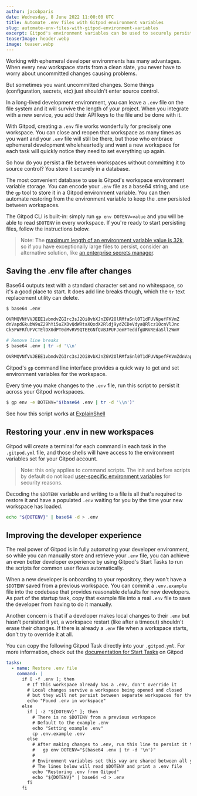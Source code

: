 ```yaml
---
author: jacobparis
date: Wednesday, 8 June 2022 11:00:00 UTC
title: Automate .env files with Gitpod environment variables
slug: automate-env-files-with-gitpod-environment-variables
excerpt: Gitpod's environment variables can be used to securely persist small files between workspaces without committing them to source control. Use this feature to automate the storage and retrieval of a .env file when workspaces are created.
teaserImage: header.webp
image: teaser.webp
---
```


<script context="module">
  export const prerender = true;
</script>

Working with ephemeral developer environments has many advantages. When every new workspace starts from a clean slate, you never have to worry about uncommitted changes causing problems.

But sometimes you want uncommitted changes. Some things (configuration, secrets, etc) just shouldn't enter source control.

In a long-lived development environment, you can leave a `.env` file on the file system and it will survive the length of your project. When you integrate with a new service, you add their API keys to the file and be done with it.

With Gitpod, creating a `.env` file works wonderfully for precisely one workspace. You can close and reopen that workspace as many times as you want and your `.env` file will still be there, but those who embrace ephemeral development wholeheartedly and want a new workspace for each task will quickly notice they need to set everything up again.

So how do you persist a file between workspaces without committing it to source control? You store it securely in a database.

The most convenient database to use is Gitpod's workspace environment variable storage. You can encode your `.env` file as a base64 string, and use the `gp` tool to store it in a Gitpod environment variable. You can then automate restoring from the environment variable to keep the .env persisted between workspaces.

The Gitpod CLI is built-in: simply run `gp env DOTENV=value` and you will be able to read `$DOTENV` in every workspace. If you're ready to start persisting files, follow the instructions below.

> Note: The [maximum length of an environment variable value is 32k](https://github.com/gitpod-io/gitpod/blob/main/components/gitpod-protocol/src/protocol.ts#L239-L259), so if you have exceptionally large files to persist, consider an alternative solution, like [an enterprise secrets manager](https://www.jacobparis.com/blog/gitpod-env-1pass).

## Saving the .env file after changes

Base64 outputs text with a standard character set and no whitespace, so it's a good place to start. It does add line breaks though, which the `tr` text replacement utility can delete.

```sh
$ base64 .env

OVRMQVNfVVJEEE1vbmdvZGIrc3sJ2Oi8vbXJnZGV2OlRMfaSnl0T1dFUVNpefFKVmZ
dnVapdGkubW9uZ29hYi5uZXDvQdWRtaXQxdX2Rldj9ydZCDeVdyaQRlcz10cnVlJnc
Ck5FWFRfUFVCTElDX0dPT0dMvRV9QTEEGNfQVBJPUFJemFTeddfgURVREdaSll2WmV

# Remove line breaks
$ base64 .env | tr -d '\\n'

OVRMQVNfVVJEEE1vbmdvZGIrc3sJ2Oi8vbXJnZGV2OlRMfaSnl0T1dFUVNpefFKVmZdnVapdGkubW9uZ29hYi5uZXDvQdWRtaXQxdX2Rldj9ydZCDeVdyaQRlcz10cnVlJncCk5FWFRfUFVCTElDX0dPT0dMvRV9QTEEGNfQVBJPUFJemFTeddfgURVREdaSll2WmV
```

Gitpod's `gp` command line interface provides a quick way to get and set environment variables for the workspace.

Every time you make changes to the `.env` file, run this script to persist it across your Gitpod workspaces.

```sh
$ gp env -e DOTENV="$(base64 .env | tr -d '\\n')"
```

See how this script works at [ExplainShell](https://explainshell.com/explain?cmd=base64+.env+%7C+tr+-d+%27%5C%5Cn%27)

## Restoring your .env in new workspaces

Gitpod will create a terminal for each command in each task in the `.gitpod.yml` file, and those shells will have access to the environment variables set for your Gitpod account.

> Note: this only applies to command scripts. The init and before scripts by default do not load [user-specific environment variables](https://www.gitpod.io/docs/configure/projects/prebuilds#user-specific-environment-variables-in-prebuilds) for security reasons.

Decoding the `$DOTENV` variable and writing to a file is all that's required to restore it and have a populated `.env` waiting for you by the time your new workspace has loaded.

```sh
echo "${DOTENV}" | base64 -d > .env
```

## Improving the developer experience

The real power of Gitpod is in fully automating your developer environment, so while you can manually store and retrieve your `.env` file, you can achieve an even better developer experience by using Gitpod's Start Tasks to run the scripts for common user flows automatically.

When a new developer is onboarding to your repository, they won't have a `$DOTENV` saved from a previous workspace. You can commit a `.env.example` file into the codebase that provides reasonable defaults for new developers. As part of the startup task, copy that example file into a real `.env` file to save the developer from having to do it manually.

Another concern is that if a developer makes local changes to their `.env` but hasn't persisted it yet, a workspace restart (like after a timeout) shouldn't erase their changes. If there is already a `.env` file when a workspace starts, don't try to override it at all.

You can copy the following Gitpod Task directly into your `.gitpod.yml`. For more information, check out the [documentation for Start Tasks](https://www.gitpod.io/docs/configure/workspaces/tasks) on Gitpod

```yml
tasks:
  - name: Restore .env file
    command: |
      if [ -f .env ]; then
        # If this workspace already has a .env, don't override it
        # Local changes survive a workspace being opened and closed
        # but they will not persist between separate workspaces for the same repo
        echo "Found .env in workspace"
      else
        if [ -z "${DOTENV}" ]; then
          # There is no $DOTENV from a previous workspace
          # Default to the example .env
          echo "Setting example .env"
          cp .env.example .env
        else
          # After making changes to .env, run this line to persist it to $DOTENV
          #   gp env DOTENV="$(base64 .env | tr -d '\n')"
          #
          # Environment variables set this way are shared between all your workspaces for this repo
          # The lines below will read $DOTENV and print a .env file
          echo "Restoring .env from Gitpod"
          echo "${DOTENV}" | base64 -d > .env
        fi
      fi
```
